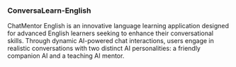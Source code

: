 ### ConversaLearn-English
ChatMentor English is an innovative language learning application designed for advanced English learners seeking to enhance their conversational skills. Through dynamic AI-powered chat interactions, users engage in realistic conversations with two distinct AI personalities: a friendly companion AI and a teaching AI mentor.


